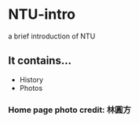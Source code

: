 # NTU-intro
a brief introduction of NTU
## It contains...
- History
- Photos

### Home page photo credit: 林圓方
